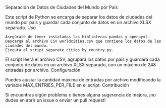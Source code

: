 Separación de Datos de Ciudades del Mundo por País

Este script de Python se encarga de separar los datos de ciudades del mundo por país y guardar cada conjunto de datos en un archivo XLSX separado.
Uso

    Asegúrate de tener instaladas las bibliotecas pandas y openpyxl.
    Descarga el archivo CSV worldcities.csv que contiene los datos de las ciudades del mundo.
    Ejecuta el script separate_cities_by_country.py.

El script leerá el archivo CSV, agrupará los datos por país y guardará cada conjunto de datos en un archivo XLSX separado, con un máximo de 248 entradas por archivo.
Configuración

Puedes ajustar la cantidad máxima de entradas por archivo modificando la variable MAX_ENTRIES_PER_FILE en el script.
Contribución

Si encuentras algún problema o tienes alguna sugerencia de mejora, ¡no dudes en abrir un issue o enviar un pull request!
